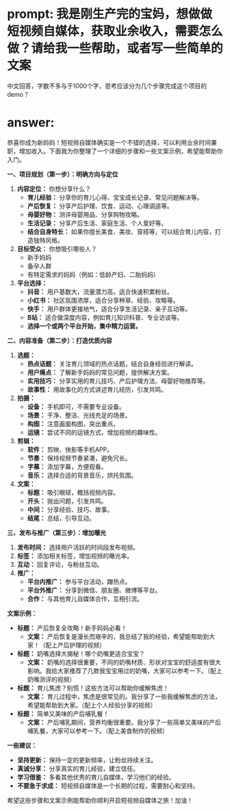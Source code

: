 # prompt: 我是刚生产完的宝妈，想做做短视频自媒体，获取业余收入，需要怎么做？请给我一些帮助，或者写一些简单的文案
中文回答，字数不多与于1000个字，思考应该分为几个步骤完成这个项目的demo？

# answer: 
 恭喜你成为新妈妈！短视频自媒体确实是一个不错的选择，可以利用业余时间兼职，增加收入。下面我为你整理了一个详细的步骤和一些文案示例，希望能帮助你入门。

**一、项目规划（第一步）：明确方向与定位**

1.  **内容定位：** 你想分享什么？
    *   **育儿经验：** 分享你的育儿心得、宝宝成长记录、常见问题解决等。
    *   **产后恢复：** 分享产后护理、饮食、运动、心理调适等。
    *   **母婴好物：** 测评母婴用品、分享购物攻略。
    *   **生活记录：** 分享产后生活、家庭生活、个人爱好等。
    *   **结合自身特长：** 如果你擅长美食、美妆、穿搭等，可以结合育儿内容，打造独特风格。
2.  **目标受众：** 你想吸引哪些人？
    *   新手妈妈
    *   备孕人群
    *   有特定需求的妈妈（例如：低龄产妇、二胎妈妈）
3.  **平台选择：** 
    *   **抖音：** 用户基数大，流量潜力高，适合快速积累粉丝。
    *   **小红书：** 社区氛围浓厚，适合分享种草、经验、攻略等。
    *   **快手：** 用户群体更接地气，适合分享生活记录、亲子互动等。
    *   **B站：** 适合做深度内容，例如育儿知识科普、专业访谈等。
    *   **选择一个或两个平台开始，集中精力运营。**

**二、内容准备（第二步）：打造优质内容**

1.  **选题：**
    *   **热点话题：** 关注育儿领域的热点话题，结合自身经验进行解读。
    *   **用户痛点：** 了解新手妈妈的常见问题，提供解决方案。
    *   **实用技巧：** 分享实用的育儿技巧、产后护理方法、母婴好物推荐等。
    *   **故事性：** 用故事化的方式讲述育儿经历，引发共鸣。
2.  **拍摄：**
    *   **设备：** 手机即可，不需要专业设备。
    *   **场景：** 干净、整洁、光线充足的场景。
    *   **构图：** 注意画面构图，突出重点。
    *   **运镜：** 尝试不同的运镜方式，增加视频的趣味性。
3.  **剪辑：**
    *   **软件：** 剪映、快影等手机APP。
    *   **节奏：** 保持视频节奏紧凑，避免冗长。
    *   **字幕：** 添加字幕，方便观看。
    *   **音乐：** 选择合适的背景音乐，烘托氛围。
4.  **文案：**
    *   **标题：** 吸引眼球，概括视频内容。
    *   **开头：** 抛出问题，引发共鸣。
    *   **中间：** 分享经验、技巧、故事。
    *   **结尾：** 总结，引导互动。

**三、发布与推广（第三步）：增加曝光**

1.  **发布时间：** 选择用户活跃的时间段发布视频。
2.  **标签：** 添加相关标签，增加视频的曝光率。
3.  **互动：** 回复评论，与粉丝互动。
4.  **推广：**
    *   **平台内推广：** 参与平台活动，蹭热点。
    *   **平台外推广：** 分享到微信、朋友圈、微博等平台。
    *   **合作：** 与其他育儿自媒体合作，互相引流。

**文案示例：**

*   **标题：** 产后恢复全攻略！新手妈妈必看！
    *   **文案：** 产后恢复是漫长而艰辛的，我总结了我的经验，希望能帮助到大家！（配上产后护理的视频）
*   **标题：** 奶嘴选择大揭秘！哪个奶嘴更适合宝宝？
    *   **文案：** 奶嘴的选择很重要，不同的奶嘴材质、形状对宝宝的舒适度有很大影响。我给大家推荐了几款我宝宝用过的奶嘴，大家可以参考一下。（配上奶嘴测评的视频）
*   **标题：** 育儿焦虑？别慌！这些方法可以帮助你缓解焦虑！
    *   **文案：** 育儿过程中，焦虑是很常见的。我分享了一些我缓解焦虑的方法，希望能帮助到大家。（配上个人经验分享的视频）
*   **标题：** 简单又美味的产后哺乳餐！
    *   **文案：** 产后哺乳期间，营养均衡很重要。我分享了一些简单又美味的产后哺乳餐，大家可以参考一下。（配上美食制作的视频）

**一些建议：**

*   **坚持更新：** 保持一定的更新频率，让粉丝持续关注。
*   **真诚分享：** 分享真实的育儿经验，建立信任。
*   **学习借鉴：** 多看其他优秀的育儿自媒体，学习他们的经验。
*   **不要急于求成：** 短视频自媒体是一个长期的过程，需要耐心和坚持。

希望这些步骤和文案示例能帮助你顺利开启短视频自媒体之旅！加油！
